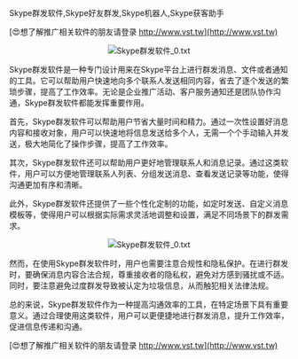 Skype群发软件,Skype好友群发,Skype机器人,Skype获客助手

[😍想了解推广相关软件的朋友请登录 http://www.vst.tw](http://www.vst.tw)

 <center><img src="https://vst.tw/MP4/tuiguang/png/0.png" alt="Skype群发软件_0.txt"></center>

Skype群发软件是一种专门设计用来在Skype平台上进行群发消息、文件或者通知的工具。它可以帮助用户快速地向多个联系人发送相同内容，省去了逐个发送的繁琐步骤，提高了工作效率。无论是企业推广活动、客户服务通知还是团队协作沟通，Skype群发软件都能发挥重要作用。

首先，Skype群发软件可以帮助用户节省大量时间和精力。通过一次性设置好消息内容和接收对象，用户可以快速地将信息发送给多个人，无需一个个手动输入并发送，极大地简化了操作步骤，提高了工作效率。

其次，Skype群发软件还可以帮助用户更好地管理联系人和消息记录。通过这类软件，用户可以方便地管理联系人列表、分组发送消息、查看发送记录等功能，使得沟通更加有序和清晰。

此外，Skype群发软件还提供了一些个性化定制的功能，如定时发送、自定义消息模板等，使得用户可以根据实际需求灵活地调整和设置，满足不同场景下的群发需求。

 <center><img src="https://vst.tw/MP4/tuiguang/png/3.png" alt="Skype群发软件_0.txt"></center>

然而，在使用Skype群发软件时，用户也需要注意合规性和隐私保护。在进行群发时，要确保消息内容合法合规，尊重接收者的隐私权，避免对方感到骚扰或不适。同时，要注意避免过度群发导致被认定为垃圾信息，从而触犯相关法律法规。

总的来说，Skype群发软件作为一种提高沟通效率的工具，在特定场景下具有重要意义。通过合理使用这类软件，用户可以更便捷地进行群发消息，提升工作效率，促进信息传递和沟通。

[😍想了解推广相关软件的朋友请登录 http://www.vst.tw](http://www.vst.tw)



